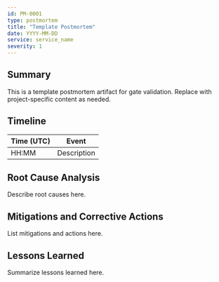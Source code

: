 ```yaml
---
id: PM-0001
type: postmortem
title: "Template Postmortem"
date: YYYY-MM-DD
service: service_name
severity: 1
---
```


## Summary

This is a template postmortem artifact for gate validation. Replace with project-specific content as needed.

## Timeline

| Time (UTC) | Event |
|-----------|-------|
| HH:MM | Description |

## Root Cause Analysis

Describe root causes here.

## Mitigations and Corrective Actions

List mitigations and actions here.

## Lessons Learned

Summarize lessons learned here.

